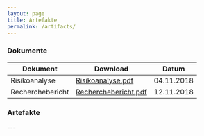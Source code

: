 ```yaml
---
layout: page
title: Artefakte
permalink: /artifacts/
---
```


### Dokumente

| Dokument | Download | Datum |
|---|---|---|
| Risikoanalyse | [Risikoanalyse.pdf](Risikoanalyse.pdf) | 04.11.2018 |
| Recherchebericht | [Recherchebericht.pdf](Recherchebericht.pdf) | 12.11.2018 |

### Artefakte

\---

